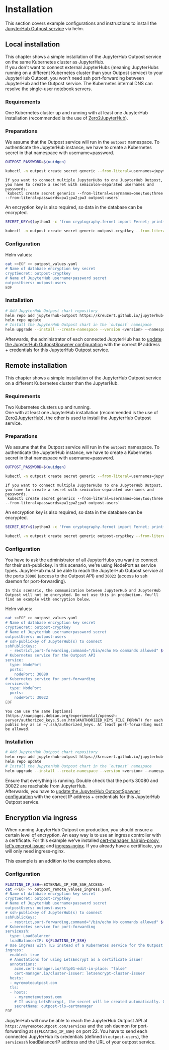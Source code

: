 # Installation 

This section covers example configurations and instructions to install the [JupyterHub Outpost service](https://artifacthub.io/packages/helm/jupyter-jsc/jupyterhub-outpost) via helm. 

## Local installation

This chapter shows a simple installation of the JupyterHub Outpost service on the same Kubernetes cluster as JupyterHub.  
If you don't want to connect external JupyterHubs (meaning JupyterHubs running on a different Kubernetes cluster than your Outpost service) to your JupyterHub Outpost, you won't need ssh port-forwarding between JupyterHub and the Outpost service. The Kubernetes internal DNS can resolve the single-user notebook servers.

### Requirements

One Kubernetes cluster up and running with at least one JupyterHub installation (recommended is the use of [Zero2JupyterHub](https://z2jh.jupyter.org/en/stable/)).

### Preparations

We assume that the Outpost service will run in the `outpost` namespace. To authenticate the JupyterHub instance, we have to create a Kubernetes secret  in that namespace with username+password. 

```bash
OUTPOST_PASSWORD=$(uuidgen)

kubectl -n outpost create secret generic --from-literal=usernames=jupyterhub --from-literal=passwords=${OUTPOST_PASSWORD} outpost-users
```

```{admonition} Note 
If you want to connect multiple JupyterHubs to one JupyterHub Outpost, you have to create a secret with semicolon-separated usernames and passwords.  
`kubectl create secret generics --from-literal=usernames=one;two;three --from-literal=passwords=pw1;pw2;pw3 outpost-users`
```

An encryption key is also required, so data in the database can be encrypted.

```bash
SECRET_KEY=$(python3 -c 'from cryptography.fernet import Fernet; print(Fernet.generate_key().decode())')

kubectl -n outpost create secret generic outpost-cryptkey --from-literal=secret_key=${SECRET_KEY}
```

### Configuration
Helm values:

```bash
cat <<EOF >> outpost_values.yaml
# Name of database encryption key secret
cryptSecret: outpost-cryptkey
# Name of JupyterHub username+password secret
outpostUsers: outpost-users
EOF
```

### Installation

```bash
# Add JupyterHub Outpost chart repository
helm repo add jupyterhub-outpost https://kreuzert.github.io/jupyterhub-outpost/charts/
helm repo update
# Install the JupyterHub Outpost chart in the `outpost` namespace
helm upgrade --install --create-namespace --version <version> --namespace outpost -f outpost_values.yaml outpost jupyterhub-outpost/jupyterhub-outpost
```

Afterwards, the administrator of each connected JupyterHub has to [update the JupyterHub OutpostSpawner configuration](https://jupyterhub-outpostspawner.readthedocs.io/en/latest/usage/installation.html) with the correct IP address + credentials for this JupyterHub Outpost service.  


## Remote installation

This chapter shows a simple installation of the JupyterHub Outpost service on a different Kubernetes cluster than the JupyterHub.  

### Requirements

Two Kubernetes clusters up and running.  
One with at least one JupyterHub installation (recommended is the use of [Zero2JupyterHub](https://z2jh.jupyter.org/en/stable/)), the other is used to install the JupyterHub Outpost service.

### Preparations

We assume that the Outpost service will run in the `outpost` namespace. To authenticate the JupyterHub instance, we have to create a Kubernetes secret in that namespace with username+password. 

```bash
OUTPOST_PASSWORD=$(uuidgen)

kubectl -n outpost create secret generic --from-literal=usernames=jupyterhub --from-literal=passwords=${OUTPOST_PASSWORD} outpost-users
```

```{admonition} Note 
If you want to connect multiple JupyterHubs to one JupyterHub Outpost, you have to create a secret with semicolon-separated usernames and passwords.  
`kubectl create secret generics --from-literal=usernames=one;two;three --from-literal=passwords=pw1;pw2;pw3 outpost-users`
```

An encryption key is also required, so data in the database can be encrypted.

```bash
SECRET_KEY=$(python3 -c 'from cryptography.fernet import Fernet; print(Fernet.generate_key().decode())')

kubectl -n outpost create secret generic outpost-cryptkey --from-literal=secret_key=${SECRET_KEY}
```

### Configuration

You have to ask the administrator of all JupyterHubs you want to connect for their ssh-publickey. In this scenario, we're using NodePort as service types. JupyterHub must be able to reach the JupyterHub Outpost service at the ports `30080` (access to the Outpost API) and `30022` (access to ssh daemon for port-forwarding). 

```{admonition} Warning
In this scenario, the communication between JupyterHub and JupyterHub Outpost will not be encrypted. Do not use this in production. You'll find an example with encryption below.
```

Helm values:
```bash
cat <<EOF >> outpost_values.yaml
# Name of database encryption key secret
cryptSecret: outpost-cryptkey
# Name of JupyterHub username+password secret
outpostUsers: outpost-users
# ssh-publickey of JupyterHub(s) to connect
sshPublicKeys:
  - restrict,port-forwarding,command="/bin/echo No commands allowed" $(cat jupyterhub-sshkey.pub)
# Kubernetes service for the Outpost API
service:
  type: NodePort
  ports:
    nodePort: 30080
# Kubernetes service for port-forwarding
servicessh:
  type: NodePort
  ports:
    nodePort: 30022
EOF
```

```{admonition} Note 
You can use the same [options](https://manpages.debian.org/experimental/openssh-server/authorized_keys.5.en.html#AUTHORIZED_KEYS_FILE_FORMAT) for each public key as in ~/.ssh/authorized_keys. At least port-forwarding must be allowed.
```

### Installation

```bash
# Add JupyterHub Outpost chart repository
helm repo add jupyterhub-outpost https://kreuzert.github.io/jupyterhub-outpost/charts/
helm repo update
# Install the JupyterHub Outpost chart in the `outpost` namespace
helm upgrade --install --create-namespace --version <version> --namespace outpost -f outpost_values.yaml outpost jupyterhub-outpost/jupyterhub-outpost
```

Ensure that everything is running. Double check that the ports 30080 and 30022 are reachable from JupyterHub.  
Afterwards, you have to [update the JupyterHub OutpostSpawner configuration](https://jupyterhub-outpostspawner.readthedocs.io/en/latest/usage/installation.html) with the correct IP address + credentials for this JupyterHub Outpost service.  

## Encryption via ingress

When running JupyterHub Outpost on production, you should ensure a certain level of encryption. An easy way is to use an ingress controller with a certificate.
For this example we've installed [cert-manager, hairpin-proxy, let's encrypt issuer](https://gitlab.jsc.fz-juelich.de/kaas/fleet-deployments/-/tree/cert-manager) and [ingress-nginx](https://artifacthub.io/packages/helm/ingress-nginx/ingress-nginx). If you already have a certificate, you will only need ingress-nginx.

This example is an addition to the examples above.

### Configuration

```bash
FLOATING_IP_SSH=<EXTERNAL_IP_FOR_SSH_ACCESS>
cat <<EOF >> outpost_remote_values_ingress.yaml
# Name of database encryption key secret
cryptSecret: outpost-cryptkey
# Name of JupyterHub username+password secret
outpostUsers: outpost-users
# ssh-publickey of JupyterHub(s) to connect
sshPublicKeys:
  - restrict,port-forwarding,command="/bin/echo No commands allowed" $(cat jupyterhub-sshkey.pub)
# Kubernetes service for port-forwarding
servicessh:
  type: LoadBalancer
  loadBalancerIP: ${FLOATING_IP_SSH}
# Use ingress with TLS instead of a Kubernetes service for the Outpost API
ingress:
  enabled: true
  # Annotations for using LetsEncrypt as a certificate issuer
  annotations:
    acme.cert-manager.io/http01-edit-in-place: "false"
    cert-manager.io/cluster-issuer: letsencrypt-cluster-issuer
  hosts:
  - myremoteoutpost.com
  tls:
  - hosts:
    - myremoteoutpost.com
    # If using LetsEncrypt, the secret will be created automatically. Otherwise, please ensure the secret exists.
    secretName: outpost-tls-certmanager
EOF
```

JupyterHub will now be able to reach the JupyterHub Outpost API at `https://myremoteoutpost.com/services` and the ssh daemon for port-forwarding at `${FLOATING_IP_SSH}` on port 22.
You have to send each connected JupyterHub its credentials (defined in `outpost-users`), the `servicessh` loadBalancerIP address and the URL of your outpost service.
